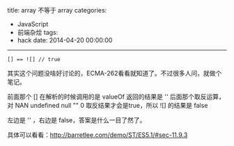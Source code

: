 title: array 不等于 array
categories:
  - JavaScript
  - 前端杂烩
tags:
  - hack
date: 2014-04-20 00:00:00
---

```
[] == ![] // true
```

其实这个问题没啥好讨论的，ECMA-262看看就知道了。不过很多人问，就做个笔记。

前面那个 [] 在解析的时候调用的是 valueOf 返回的结果是 ''
后面那个取反运算，对 NAN undefined null "" 0 取反结果才会是true，所以 ![] 的结果是 false

左边是 '' ，右边是 false，答案是什么一目了然了。

具体可以看看：<http://barretlee.com/demo/ST/ES5.1/#sec-11.9.3>

